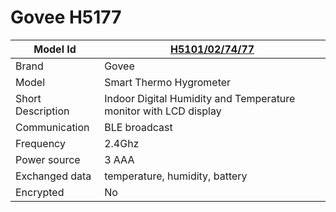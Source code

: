 # Govee H5177

|Model Id|[H5101/02/74/77](https://github.com/theengs/decoder/blob/development/src/devices/H5102_json.h)|
|-|-|
|Brand|Govee|
|Model|Smart Thermo Hygrometer|
|Short Description|Indoor Digital Humidity and Temperature monitor with LCD display|
|Communication|BLE broadcast|
|Frequency|2.4Ghz|
|Power source|3 AAA|
|Exchanged data|temperature, humidity, battery|
|Encrypted|No|
